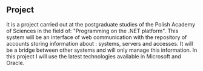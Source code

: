 ## Project

It is a project carried out at the postgraduate studies of the Polish Academy of Sciences in the field of: "Programming on the .NET platform". This system will be an interface of web communication with the repository of accounts storing information about : systems, servers and accesses. It will be a bridge between other systems and will only manage this information. In this project I will use the latest technologies available in Microsoft and Oracle.
